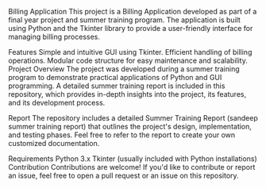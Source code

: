 Billing Application
This project is a Billing Application developed as part of a final year project and summer training program. The application is built using Python and the Tkinter library to provide a user-friendly interface for managing billing processes.

Features
Simple and intuitive GUI using Tkinter.
Efficient handling of billing operations.
Modular code structure for easy maintenance and scalability.
Project Overview
The project was developed during a summer training program to demonstrate practical applications of Python and GUI programming. A detailed summer training report is included in this repository, which provides in-depth insights into the project, its features, and its development process.

Report
The repository includes a detailed Summer Training Report (sandeep summer training report) that outlines the project's design, implementation, and testing phases. Feel free to refer to the report to create your own customized documentation.

Requirements
Python 3.x
Tkinter (usually included with Python installations)
Contribution
Contributions are welcome! If you'd like to contribute or report an issue, feel free to open a pull request or an issue on this repository.
